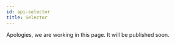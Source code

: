 ```yaml
---
id: api-selector
title: Selector
---
```


Apologies, we are working in this page. It will be published soon.
